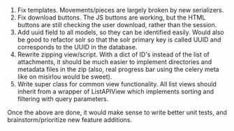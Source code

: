 
1. Fix templates. Movements/pieces are largely broken by new serializers.
2. Fix download buttons. The JS buttons are working, but the HTML buttons
   are still checking the user download, rather than the session.
3. Add uuid field to all models, so they can be identified easily. Would
   also be good to refactor solr so that the solr primary key is 
   called UUID and corresponds to the UUID in the database.
4. Rewrite zipping view/script. With a dict of ID's instead of the list
   of attachments, it should be much easier to implement directories
   and metadata files in the zip (also, real progress bar using the 
   celery meta like on misirlou would be sweet).
5. Write super class for common view functionality. All list views
   should inherit from a wrapper of ListAPIView which implements
   sorting and filtering with query parameters.
   
Once the above are done, it would make sense to write better unit
tests, and brainstorm/prioritize new feature additions.